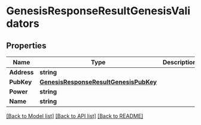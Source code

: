 # GenesisResponseResultGenesisValidators

## Properties

Name | Type | Description | Notes
------------ | ------------- | ------------- | -------------
**Address** | **string** |  | [optional] 
**PubKey** | [**GenesisResponseResultGenesisPubKey**](GenesisResponse_result_genesis_pub_key.md) |  | [optional] 
**Power** | **string** |  | [optional] 
**Name** | **string** |  | [optional] 

[[Back to Model list]](../README.md#documentation-for-models) [[Back to API list]](../README.md#documentation-for-api-endpoints) [[Back to README]](../README.md)


